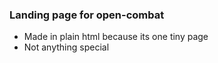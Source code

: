 ### Landing page for open-combat

- Made in plain html because its one tiny page
- Not anything special